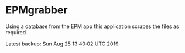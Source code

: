 # EPMgrabber
Using a database from the EPM app this application scrapes the files as required


Latest backup: Sun Aug 25 13:40:02 UTC 2019
